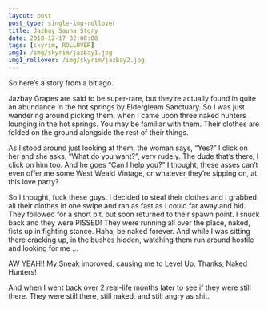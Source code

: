 ```yaml
---
layout: post
post_type: single-img-rollover
title: Jazbay Sauna Story
date: 2018-12-17 02:00:00
tags: [skyrim, ROLLOVER]
img1: /img/skyrim/jazbay1.jpg
img1_rollover: /img/skyrim/jazbay2.jpg
---
```


So here’s a story from a bit ago.

  Jazbay Grapes are said to be super-rare, but they’re actually found in quite an abundance in the hot springs by Eldergleam Sanctuary. So I was just wandering around picking them, when I came upon three naked hunters lounging in the hot springs. You may be familiar with them. Their clothes are folded on the ground alongside the rest of their things.

  As I stood around just looking at them, the woman says, “Yes?” I click on her and she asks, “What do you want?”, very rudely. The dude that’s there, I click on him too. And he goes “Can I help you?” I thought, these asses can’t even offer me some West Weald Vintage, or whatever they’re sipping on, at this love party?

  So I thought, fuck these guys. I decided to steal their clothes and I grabbed all their clothes in one swipe and ran as fast as I could far away and hid. They followed for a short bit, but soon returned to their spawn point. I snuck back and they were PISSED! They were running all over the place, naked, fists up in fighting stance. Haha, be naked forever. And while I was sitting there cracking up, in the bushes hidden, watching them run around hostile and looking for me …

  AW YEAH!! My Sneak improved, causing me to Level Up. Thanks, Naked Hunters!

  And when I went back over 2 real-life months later to see if they were still there. They were still there, still naked, and still angry as shit.
